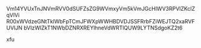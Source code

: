 Vm14YVUxTnJNVmRVV0dSUFZsZG9WVmxyVm5kVmJGcHlWV3RPVlZKclZqVlVi
R00xWVdzeGNtTklWbFpTCmJFWXpWWHBDVDJSSFRrbFZiWEJTQ2xaRVFUVlJN
bVIzWlZkT1NWbDZNRXREYlhneVdWRTlQUW9LYTNSdgoKZ2t6

xfu